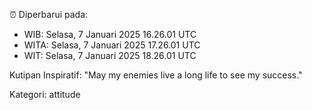 ⏰ Diperbarui pada:
- WIB: Selasa, 7 Januari 2025 16.26.01 UTC
- WITA: Selasa, 7 Januari 2025 17.26.01 UTC
- WIT: Selasa, 7 Januari 2025 18.26.01 UTC

Kutipan Inspiratif:
"May my enemies live a long life to see my success."


Kategori: attitude

